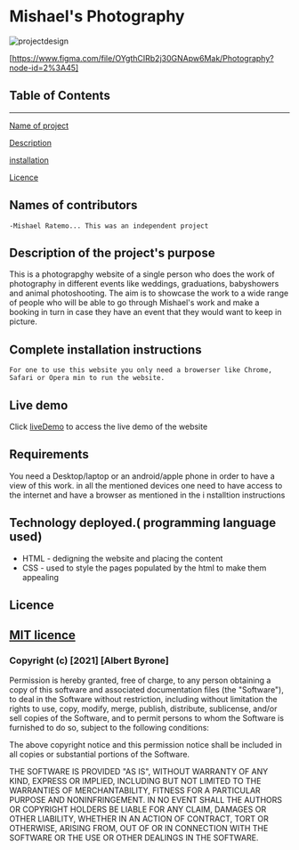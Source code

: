 # Mishael's Photography

![projectdesign](https://www.figma.com/file/OYgthCIRb2j30GNApw6Mak/Photography?node-id=2%3A45)

[https://www.figma.com/file/OYgthCIRb2j30GNApw6Mak/Photography?node-id=2%3A45]

## Table of Contents

---
[Name of project](#Nameofontributors)

[Description](##Description )

[installation ](installation )

[Licence](##Licence)

## Names of contributors

    -Mishael Ratemo... This was an independent project 

## Description of the project's purpose

This is a photograpghy website of a single person who does the work of photography in different events like weddings, graduations, babyshowers and animal photoshooting. The aim is to showcase the work to a wide range of people who will be able to go through Mishael's work and make a booking in turn in case they have an event that they would want to keep in picture.

## Complete installation instructions

    For one to use this website you only need a browerser like Chrome, Safari or Opera min to run the website.

## Live demo
Click 
[liveDemo](https://mishaelratemo.github.io/moringa_photography_website/)
    to access the live demo of the website  

## Requirements

You need a Desktop/laptop or an android/apple phone in order to have a view of this work. in all the mentioned devices one need to have access to the internet and have a browser as mentioned in the i nstalltion instructions

## Technology deployed.( programming language used)

+ HTML - dedigning the website and placing the content
+ CSS - used to style the pages populated by the html to make them appealing

## Licence

## [MIT licence]()

### Copyright (c) [2021] [Albert Byrone]

Permission is hereby granted, free of charge, to any person obtaining a copy
of this software and associated documentation files (the "Software"), to deal
in the Software without restriction, including without limitation the rights
to use, copy, modify, merge, publish, distribute, sublicense, and/or sell
copies of the Software, and to permit persons to whom the Software is
furnished to do so, subject to the following conditions:

The above copyright notice and this permission notice shall be included in all
copies or substantial portions of the Software.

THE SOFTWARE IS PROVIDED "AS IS", WITHOUT WARRANTY OF ANY KIND, EXPRESS OR
IMPLIED, INCLUDING BUT NOT LIMITED TO THE WARRANTIES OF MERCHANTABILITY,
FITNESS FOR A PARTICULAR PURPOSE AND NONINFRINGEMENT. IN NO EVENT SHALL THE
AUTHORS OR COPYRIGHT HOLDERS BE LIABLE FOR ANY CLAIM, DAMAGES OR OTHER
LIABILITY, WHETHER IN AN ACTION OF CONTRACT, TORT OR OTHERWISE, ARISING FROM,
OUT OF OR IN CONNECTION WITH THE SOFTWARE OR THE USE OR OTHER DEALINGS IN THE
SOFTWARE.
